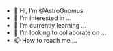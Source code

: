 - 👋 Hi, I’m @AstroGnomus
- 👀 I’m interested in ...
- 🌱 I’m currently learning ...
- 💞️ I’m looking to collaborate on ...
- 📫 How to reach me ...

<!---
AstroGnomus/AstroGnomus is a ✨ special ✨ repository because its `README.md` (this file) appears on your GitHub profile.
You can click the Preview link to take a look at your changes.
--->
